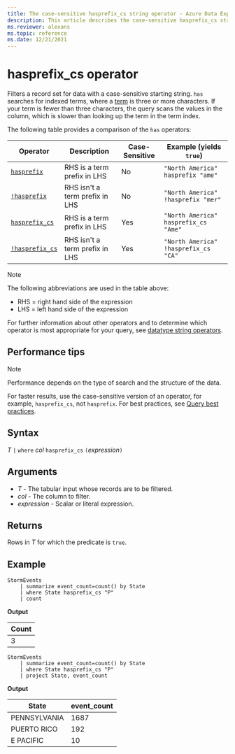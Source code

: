 ```yaml
---
title: The case-sensitive hasprefix_cs string operator - Azure Data Explorer
description: This article describes the case-sensitive hasprefix_cs string operator in Azure Data Explorer.
ms.reviewer: alexans
ms.topic: reference
ms.date: 12/21/2021
---
```

# hasprefix_cs operator

Filters a record set for data with a case-sensitive starting string. `has` searches for indexed terms, where a [term](datatypes-string-operators.md#what-is-a-term) is three or more characters. If your term is fewer than three characters, the query scans the values in the column, which is slower than looking up the term in the term index.

The following table provides a comparison of the `has` operators:

|Operator   |Description   |Case-Sensitive  |Example (yields `true`)  |
|-----------|--------------|----------------|-------------------------|
|[`hasprefix`](hasprefix-operator.md) |RHS is a term prefix in LHS |No |`"North America" hasprefix "ame"`|
|[`!hasprefix`](not-hasprefix-operator.md) |RHS isn't a term prefix in LHS |No |`"North America" !hasprefix "mer"`|
|[`hasprefix_cs`](hasprefix-cs-operator.md) |RHS is a term prefix in LHS |Yes |`"North America" hasprefix_cs "Ame"`|
|[`!hasprefix_cs`](not-hasprefix-cs-operator.md) |RHS isn't a term prefix in LHS |Yes |`"North America" !hasprefix_cs "CA"`|

> [!NOTE]
> The following abbreviations are used in the table above:
>
> * RHS = right hand side of the expression
> * LHS = left hand side of the expression

For further information about other operators and to determine which operator is most appropriate for your query, see [datatype string operators](datatypes-string-operators.md). 

## Performance tips

> [!NOTE]
> Performance depends on the type of search and the structure of the data.

For faster results, use the case-sensitive version of an operator, for example, `hasprefix_cs`, not `hasprefix`. For best practices, see [Query best practices](best-practices.md).

## Syntax

*T* `|` `where` *col* `hasprefix_cs` `(`*expression*`)`

## Arguments

* *T* - The tabular input whose records are to be filtered.
* *col* - The column to filter.
* *expression* - Scalar or literal expression.

## Returns

Rows in *T* for which the predicate is `true`.

## Example

<!-- csl: https://help.kusto.windows.net/Samples -->
```kusto
StormEvents
    | summarize event_count=count() by State
    | where State hasprefix_cs "P"
    | count 
```

**Output**

|Count|
|-----|
|3|

<!-- csl: https://help.kusto.windows.net/Samples -->
```kusto
StormEvents
    | summarize event_count=count() by State
    | where State hasprefix_cs "P"
    | project State, event_count
```

**Output**

|State|event_count|
|-----|-----------|
|PENNSYLVANIA|1687|
|PUERTO RICO|192|
|E PACIFIC|10|
